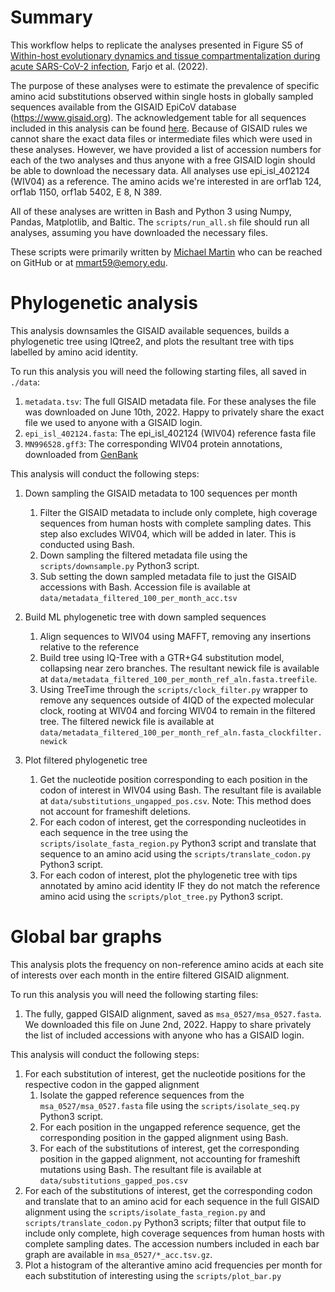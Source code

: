 # Summary
This workflow helps to replicate the analyses presented in Figure S5 of [Within-host evolutionary dynamics and tissue compartmentalization during acute SARS-CoV-2 infection](https://doi.org/10.1101/2022.06.21.497047), Farjo et al. (2022). 

The purpose of these analyses were to estimate the prevalence of specific amino acid substitutions observed within single hosts in globally sampled sequences available from the GISAID EpiCoV database (https://www.gisaid.org). The acknowledgement table for all sequences included in this analysis can be found [here](https://doi.org/10.55876/gis8.220621ms). Because of GISAID rules we cannot share the exact data files or intermediate files which were used in these analyses. However, we have provided a list of accession numbers for each of the two analyses and thus anyone with a free GISAID login should be able to download the necessary data. All analyses use epi_isl_402124 (WIV04) as a reference. The amino acids we're interested in are orf1ab 124, orf1ab 1150, orf1ab 5402, E 8, N 389.


All of these analyses are written in Bash and Python 3 using Numpy, Pandas, Matplotlib, and Baltic. The `scripts/run_all.sh` file should run all analyses, assuming you have downloaded the necessary files. 

These scripts were primarily written by [Michael Martin](https://github.com/m-a-martin) who can be reached on GitHub or at [mmart59@emory.edu](mailto:mmart59@emory.edu). 

# Phylogenetic analysis
This analysis downsamles the GISAID available sequences, builds a phylogenetic tree using IQtree2, and plots the resultant tree with tips labelled by amino acid identity. 

To run this analysis you will need the following starting files, all saved in `./data`: 

1. `metadata.tsv`: The full GISAID metadata file. For these analyses the file was downloaded on June 10th, 2022. Happy to privately share the exact file we used to anyone with a GISAID login.
2. `epi_isl_402124.fasta`: The epi_isl_402124 (WIV04) reference fasta file
3. `MN996528.gff3`: The corresponding WIV04 protein annotations, downloaded from [GenBank](https://www.ncbi.nlm.nih.gov/nuccore/MN996528)

This analysis will conduct the following steps: 
 1. Down sampling the GISAID metadata to 100 sequences per month
 	1. Filter the GISAID metadata to include only complete, high coverage sequences from human hosts with complete sampling dates. This step also excludes WIV04, which will be added in later. This is conducted using Bash.
 	2. Down sampling the filtered metadata file using the `scripts/downsample.py` Python3 script.
 	3. Sub setting the down sampled metadata file to just the GISAID accessions with Bash. Accession file is available at `data/metadata_filtered_100_per_month_acc.tsv`
 2. Build ML phylogenetic tree with down sampled sequences
	1. Align sequences to WIV04 using MAFFT, removing any insertions relative to the reference
	2. Build tree using IQ-Tree with a GTR+G4 substitution model, collapsing near zero branches. The resultant newick file is available at ``data/metadata_filtered_100_per_month_ref_aln.fasta.treefile``.
	3. Using TreeTime through the `scripts/clock_filter.py` wrapper to remove any sequences outside of 4IQD of the expected molecular clock, rooting at WIV04 and forcing WIV04 to remain in the filtered tree. The filtered newick file is available at `data/metadata_filtered_100_per_month_ref_aln.fasta_clockfilter.newick` 

3. Plot filtered phylogenetic tree
	1. Get the nucleotide position corresponding to each position in the codon of interest in WIV04 using Bash. The resultant file is available at `data/substitutions_ungapped_pos.csv`. Note: This method does not account for frameshift deletions.
	2. For each codon of interest, get the corresponding nucleotides in each sequence in the tree using the `scripts/isolate_fasta_region.py` Python3 script and translate that sequence to an amino acid using the `scripts/translate_codon.py` Python3 script. 
	3. For each codon of interest, plot the phylogenetic tree with tips annotated by amino acid identity IF they do not match the reference amino acid using the `scripts/plot_tree.py` Python3 script.

# Global bar graphs
This analysis plots the frequency on non-reference amino acids at each site of interests over each month in the entire filtered GISAID alignment. 

To run this analysis you will need the following starting files: 
1. The fully, gapped GISAID alignment, saved as `msa_0527/msa_0527.fasta`. We downloaded this file on June 2nd, 2022. Happy to share privately the list of included accessions with anyone who has a GISAID login. 

This analysis will conduct the following steps: 
1. For each substitution of interest, get the nucleotide positions for the respective codon in the gapped alignment
	1. Isolate the gapped reference sequences from the `msa_0527/msa_0527.fasta` file using the `scripts/isolate_seq.py` Python3 script. 
	2. For each position in the ungapped reference sequence, get the corresponding position in the gapped alignment using Bash. 
	3. For each of the substitutions of interest, get the corresponding position in the gapped alignment, not accounting for frameshift mutations using Bash. The resultant file is available at `data/substitutions_gapped_pos.csv` 
2. For each of the substitutions of interest, get the corresponding codon and translate that to an amino acid for each sequence in the full GISAID alignment using the `scripts/isolate_fasta_region.py` and `scripts/translate_codon.py` Python3 scripts; filter that output file to include only complete, high coverage sequences from human hosts with complete sampling dates. The accession numbers included in each bar graph are available in `msa_0527/*_acc.tsv.gz`. 
3. Plot a histogram of the alterantive amino acid frequencies per month for each substitution of interesting using the `scripts/plot_bar.py` 
	



